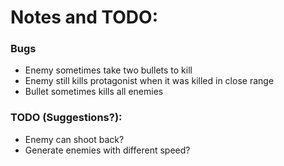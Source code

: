 # Notes and TODO:

### Bugs
* Enemy sometimes take two bullets to kill
* Enemy still kills protagonist when it was killed in close range
* Bullet sometimes kills all enemies


### TODO (Suggestions?):
* Enemy can shoot back?
* Generate enemies with different speed?
